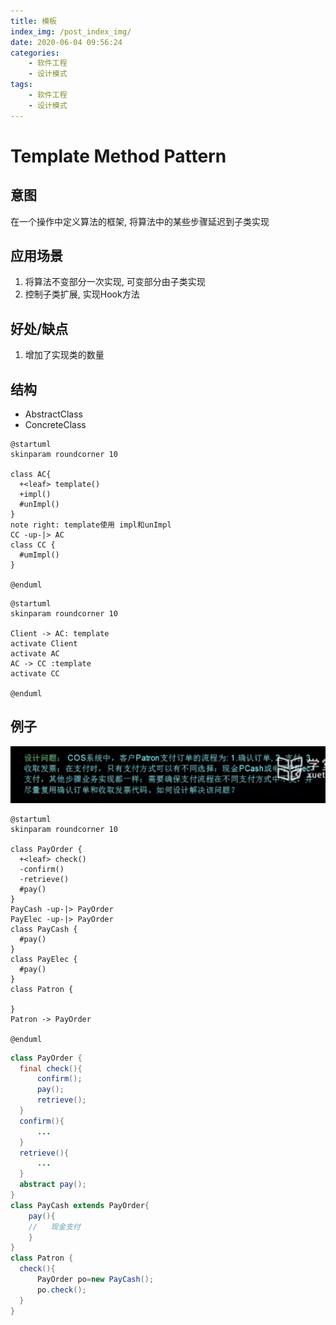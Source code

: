 ```yaml
---
title: 模板
index_img: /post_index_img/
date: 2020-06-04 09:56:24
categories:
    - 软件工程
    - 设计模式
tags:
    - 软件工程
    - 设计模式
---
```


# Template Method Pattern

## 意图

在一个操作中定义算法的框架, 将算法中的某些步骤延迟到子类实现

## 应用场景

1. 将算法不变部分一次实现, 可变部分由子类实现
2. 控制子类扩展, 实现Hook方法

## 好处/缺点

1. 增加了实现类的数量

## 结构

- AbstractClass
- ConcreteClass

```puml
@startuml
skinparam roundcorner 10

class AC{
  +<leaf> template()
  +impl()
  #unImpl()
}
note right: template使用 impl和unImpl
CC -up-|> AC
class CC {
  #umImpl()
}

@enduml
```

```puml
@startuml
skinparam roundcorner 10

Client -> AC: template
activate Client
activate AC
AC -> CC :template
activate CC

@enduml
```

## 例子

![](%E6%A8%A1%E6%9D%BF/2020-06-04-10-11-24.png)

```puml
@startuml
skinparam roundcorner 10

class PayOrder {
  +<leaf> check()
  -confirm()
  -retrieve()
  #pay()
}
PayCash -up-|> PayOrder
PayElec -up-|> PayOrder
class PayCash {
  #pay()
}
class PayElec {
  #pay()
}
class Patron {
  
}
Patron -> PayOrder

@enduml
```

```java
class PayOrder {
  final check(){
      confirm();
      pay();
      retrieve();
  }
  confirm(){
      ...
  }
  retrieve(){
      ...
  }
  abstract pay();
}
class PayCash extends PayOrder{
    pay(){
    //   现金支付
    }
}
class Patron {
  check(){
      PayOrder po=new PayCash();
      po.check();
  }
}
```